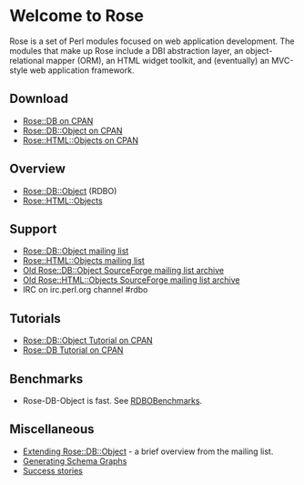 # Welcome to Rose

Rose is a set of Perl modules focused on web application development. The modules that make up Rose include a DBI abstraction layer, an object-relational mapper (ORM), an HTML widget toolkit, and (eventually) an MVC-style web application framework.

## Download

  * [Rose::DB on CPAN](http://search.cpan.org/dist/Rose-DB/)
  * [Rose::DB::Object on CPAN](http://search.cpan.org/dist/Rose-DB-Object/)
  * [Rose::HTML::Objects on CPAN](http://search.cpan.org/dist/Rose-HTML-Objects/)

## Overview

  * [Rose::DB::Object](https://github.com/siracusa/rose/blob/wiki/RDBO.md) (RDBO)
  * [Rose::HTML::Objects](https://github.com/siracusa/rose/blob/wiki/RHTMLO.md)

## Support

  * [Rose::DB::Object mailing list](http://groups.google.com/group/rose-db-object)
  * [Rose::HTML::Objects mailing list](http://groups.google.com/group/rose-html-objects)
  * [Old Rose::DB::Object SourceForge mailing list archive](http://www.mail-archive.com/rose-db-object@lists.sourceforge.net)
  * [Old Rose::HTML::Objects SourceForge mailing list archive](http://sourceforge.net/mailarchive/forum.php?forum_name=rose-html-objects)
  * IRC on irc.perl.org channel #rdbo

## Tutorials

  * [Rose::DB::Object Tutorial on CPAN](http://search.cpan.org/dist/Rose-DB-Object/lib/Rose/DB/Object/Tutorial.pod)
  * [Rose::DB Tutorial on CPAN](http://search.cpan.org/dist/Rose-DB/lib/Rose/DB/Tutorial.pod)

## Benchmarks

  * Rose-DB-Object is fast. See [RDBOBenchmarks](https://github.com/siracusa/rose/blob/wiki/RDBOBenchmarks.md).

## Miscellaneous

  * [Extending Rose::DB::Object](https://github.com/siracusa/rose/blob/wiki/RDBOExtending.md) - a brief overview from the mailing list.
  * [Generating Schema Graphs](https://github.com/siracusa/rose/blob/wiki/SchemaGraphs.md)
  * [Success stories](https://github.com/siracusa/rose/blob/wiki/SuccessStories.md)
